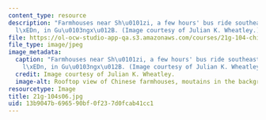 ```yaml
---
content_type: resource
description: "Farmhouses near Sh\u0101zi, a few hours' bus ride southeast of Gu\xEC\
  l\xEDn, in Gu\u0103ngx\u012B. (Image courtesy of Julian K. Wheatley.)"
file: https://ol-ocw-studio-app-qa.s3.amazonaws.com/courses/21g-104-chinese-iv-regular-spring-2006/13b9047b696590bf0f237d0fcab41cc1_21g-104s06.jpg
file_type: image/jpeg
image_metadata:
  caption: "Farmhouses near Sh\u0101zi, a few hours' bus ride southeast of Gu\xEC\
    l\xEDn, in Gu\u0103ngx\u012B. (Image courtesy of Julian K. Wheatley.)"
  credit: Image courtesy of Julian K. Wheatley.
  image-alt: Rooftop view of Chinese farmhouses, moutains in the background.
resourcetype: Image
title: 21g-104s06.jpg
uid: 13b9047b-6965-90bf-0f23-7d0fcab41cc1
---
```

